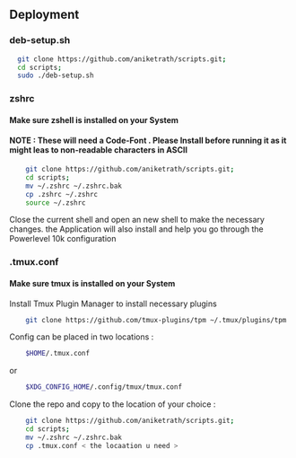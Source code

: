 
## Deployment

### deb-setup.sh

```bash
  git clone https://github.com/aniketrath/scripts.git;
  cd scripts;
  sudo ./deb-setup.sh
```

### zshrc

#### Make sure zshell is installed on your System
#### NOTE : These will need a Code-Font . Please Install before running it as it might leas to non-readable characters in ASCII

```bash
    git clone https://github.com/aniketrath/scripts.git;
    cd scripts;
    mv ~/.zshrc ~/.zshrc.bak
    cp .zshrc ~/.zshrc
    source ~/.zshrc
```
Close the current shell and open an new shell to make the necessary changes. the Application will also install and help you go through the Powerlevel 10k configuration

### .tmux.conf
#### Make sure tmux is installed on your System

Install Tmux Plugin Manager to install necessary plugins

```bash
    git clone https://github.com/tmux-plugins/tpm ~/.tmux/plugins/tpm
```
Config can be placed in two locations :

```bash
    $HOME/.tmux.conf
```
or

```bash
    $XDG_CONFIG_HOME/.config/tmux/tmux.conf
```

Clone the repo and copy to the location of your choice :

```bash
    git clone https://github.com/aniketrath/scripts.git;
    cd scripts;
    mv ~/.zshrc ~/.zshrc.bak
    cp .tmux.conf < the locaation u need >
```




